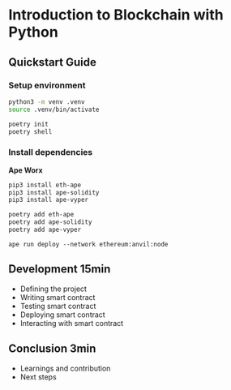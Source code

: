 # Introduction to Blockchain with Python

## Quickstart Guide

### Setup environment

```bash
python3 -m venv .venv
source .venv/bin/activate
```

```bash
poetry init
poetry shell
```

### Install dependencies

**Ape Worx**

```bash
pip3 install eth-ape
pip3 install ape-solidity
pip3 install ape-vyper
```

```bash
poetry add eth-ape
poetry add ape-solidity
poetry add ape-vyper
```

```
ape run deploy --network ethereum:anvil:node
```

## Development 15min

- Defining the project
- Writing smart contract
- Testing smart contract
- Deploying smart contract
- Interacting with smart contract

## Conclusion 3min

- Learnings and contribution
- Next steps
